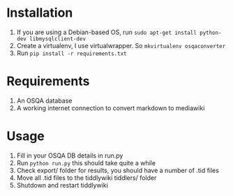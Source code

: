 # Installation
1. If you are using a Debian-based OS, run `sudo apt-get install python-dev libmysqlclient-dev`
2. Create a virtualenv, I use virtualwrapper. So `mkvirtualenv osqaconverter`
3. Run `pip install -r requirements.txt`


# Requirements

1. An OSQA database
2. A working internet connection to convert markdown to mediawiki

# Usage

1. Fill in your OSQA DB details in run.py
2. Run `python run.py` this should take quite a while
3. Check export/ folder for results, you should have a number of .tid files
4. Move all .tid files to the tiddlywiki tiddlers/ folder
5. Shutdown and restart tiddlywiki
